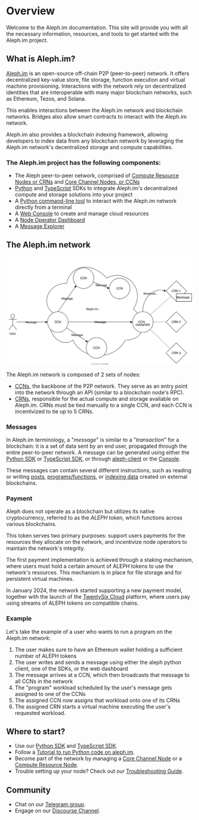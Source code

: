 # Overview

Welcome to the Aleph.im documentation. This site will provide you with all the necessary
information, resources, and tools to get started with the Aleph.im project. 

## What is Aleph.im?

[Aleph.im](https://aleph.im) is an open-source off-chain P2P (peer-to-peer) network. 
It offers decentralized key-value store, file storage, function execution and virtual machine provisioning.
Interactions with the network rely on decentralized identities that are interoperable with many major blockchain networks, 
such as Ethereum, Tezos, and Solana.

This enables interactions between the Aleph.im network and blockchain networks. Bridges also allow smart contracts to 
interact with the Aleph.im network. 

Aleph.im also provides a blockchain indexing framework, allowing developers to index data from any blockchain network
by leveraging the Aleph.im network's decentralized storage and compute capabilities.

### The Aleph.im project has the following components:

* The Aleph peer-to-peer network, comprised of [Compute Resource Nodes or CRNs](nodes/compute/index.md) and [Core Channel Nodes, or CCNs](nodes/core/index.md)
* [Python](libraries/python-sdk/index.md) and [TypeScript](libraries/typescript-sdk/index.md) SDKs to integrate Aleph.im's decentralized compute and storage solutions into your project
* A [Python command-line tool](tools/aleph-client/index.md) to interact with the Aleph.im network directly from a terminal
* A [Web Console](https://console.twentysix.cloud/) to create and manage cloud resources
* A [Node Operator Dashboard](https://account.aleph.im/)
* A [Message Explorer](https://explorer.aleph.im/)

## The Aleph.im network

![The Aleph.im network](./network-overview.svg)

The Aleph.im network is composed of 2 sets of nodes:

* [CCNs](nodes/core/index.md), the backbone of the P2P network. They serve as an entry point into the network through an API (similar to a blockchain node's RPC).
* [CRNs](nodes/compute/index.md), responsible for the actual compute and storage available on Aleph.im. CRNs must be tied manually to a single CCN, and each CCN is incentivized to tie up to 5 CRNs.

### Messages
In Aleph.im terminology, a "_message_" is similar to a "_transaction_" for a blockchain: it is a set of data sent by an end user, propagated through the entire peer-to-peer network.
A message can be generated using either the [Python SDK](libraries/python-sdk/index.md) or [TypeScript SDK](./libraries/typescript-sdk/index.md), or through [aleph-client](tools/aleph-client/index.md) or the [Console](https://console.aleph.im/).

These messages can contain several different instructions, such as reading or writing [posts](libraries/python-sdk/posts/create.md), [programs/functions](computing/index.md), or [indexing data](tools/indexer/index.md) created on external blockchains.

### Payment

Aleph does not operate as a blockchain but utilizes its native cryptocurrency, 
referred to as the _ALEPH_ token, which functions across various blockchains.

This token serves two primary purposes: support users payments for the resources they
allocate on the network, and incentivize node operators to maintain the network's integrity.

The first payment implementation is achieved through a staking mechanism, 
where users must hold a certain amount of ALEPH tokens to use the network's resources.
This mechanism is in place for file storage and for persistent virtual machines.

In January 2024, the network started supporting a new payment model, together with the launch
of the [TwentySix Cloud](https://www.twentysix.cloud/) platform, 
where users pay using streams of ALEPH tokens on compatible chains.

### Example
Let's take the example of a user who wants to run a program on the Aleph.im network:

1. The user makes sure to have an Ethereum wallet holding a sufficient number of ALEPH tokens
2. The user writes and sends a message using either the aleph python client, one of the SDKs, or the web dashboard
3. The message arrives at a CCN, which then broadcasts that message to all CCNs in the network
4. The "program" workload scheduled by the user's message gets assigned to one of the CCNs
5. The assigned CCN now assigns that workload onto one of its CRNs
6. The assigned CRN starts a virtual machine executing the user's requested workload.

## Where to start?

- Use our [Python SDK](libraries/python-sdk/index.md) and [TypeScript SDK](./libraries/typescript-sdk/index.md).
- Follow a [Tutorial to run Python code on aleph.im](guides/python/getting_started.md).
- Become part of the network by managing a [Core Channel Node](nodes/core/index.md) or a [Compute Resource Node](nodes/compute/index.md).
- Trouble setting up your node? Check out our [Troubleshooting Guide](nodes/compute/troubleshooting.md).

## Community

- Chat on our [Telegram group](https://t.me/alephim).
- Engage on our [Discourse Channel](https://community.aleph.im/).
